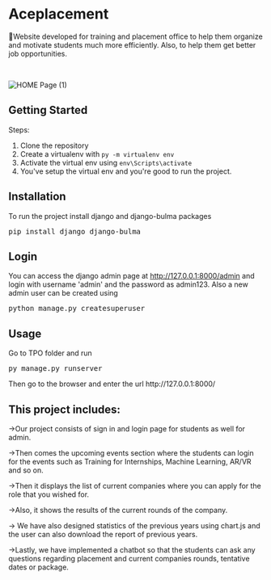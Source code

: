 # Aceplacement
<p>🏢Website developed for training and placement office to help them organize and motivate students much more efficiently. Also, to help them get better job opportunities.</p>
<br>      

![HOME Page (1)](https://user-images.githubusercontent.com/40533390/93332264-37bd4380-f83f-11ea-9826-e0b3266685df.png)
    

<h2>Getting Started</h2>
<p>Steps:</p>
<ol>
<li>Clone the repository</li>
<li>Create a virtualenv with <code>py -m virtualenv env</code></li>
<li>Activate the virtual env using <code>env\Scripts\activate</code></li>
<li>You've setup the virtual env and you're good to run the project.</li>
</ol>
<h2>Installation</h2>
<p>To run the project install django and django-bulma packages</p>
<pre>pip install django django-bulma</pre>
<h2>Login</h2>

You can access the django admin page at http://127.0.0.1:8000/admin and login with username 'admin' and the password as admin123.
Also a new admin user can be created using
<pre>python manage.py createsuperuser</pre>
<h2>Usage</h2>
Go to TPO folder and run
<pre>py manage.py runserver</pre>
Then go to the browser and enter the url http://127.0.0.1:8000/


<h2>This project includes:</h2>

    
->Our project consists of sign in and login page for students as well for admin.

->Then comes the upcoming events section where the students can login for the events such as Training for Internships, Machine Learning, AR/VR and so on.

->Then it displays the list of current companies where you can apply for the role that you wished for.

->Also, it shows the results of the current rounds of the company.

-> We have also designed statistics of the previous years using chart.js and the user can also download the report of previous years.

->Lastly, we have implemented a chatbot so that the students can ask any questions regarding placement and current companies rounds, tentative dates or package.

